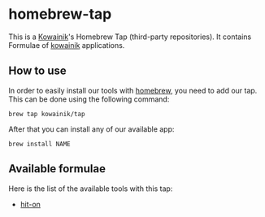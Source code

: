 # homebrew-tap

This is a [Kowainik](https://kowainik.github.io/)'s Homebrew Tap (third-party repositories). 
It contains Formulae of [kowainik](https://github.com/kowainik) applications.

## How to use

In order to easily install our tools with [homebrew](https://brew.sh/), you need to add our tap.
This can be done using the following command:

```shell
brew tap kowainik/tap
```

After that you can install any of our available app:

```shell
brew install NAME
```

## Available formulae

Here is the list of the available tools with this tap:

 * [hit-on](https://github.com/kowainik/hit-on)
